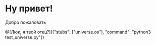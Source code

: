 # Ну привет!

Добро пожаловать

@[Люк, я твой отец?]({"stubs": ["universe.os"], "command": "python3 test_universe.py"})